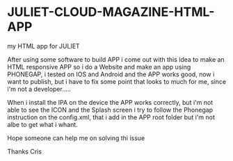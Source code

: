 # JULIET-CLOUD-MAGAZINE-HTML-APP
my HTML app for JULIET 

After using some software to build APP i come out with this idea to make an HTML responsive APP
so i do a Website and make an app using PHONEGAP, i tested on IOS and Android and the APP works good, now i want to publish,
but i have to fix some point that looks to much for me, since i'm not a developer.....

When i install the IPA on the device the APP works correctly, but i'm not able to see the ICON and the Splash screen
i try to follow the Phonegap instruction on the config.xml, that i add in the APP root folder but i'm not albe to get what i whant.

Hope someone can help me on solving thi issue

Thanks Cris


